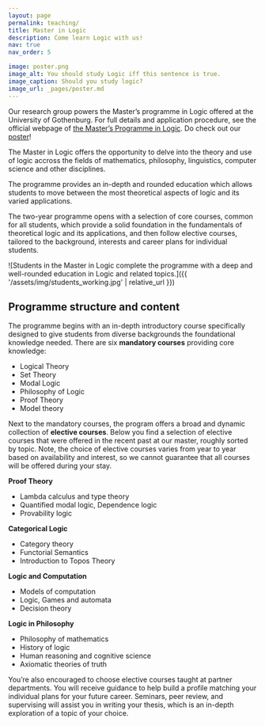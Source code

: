 ```yaml
---
layout: page
permalink: teaching/
title: Master in Logic
description: Come learn Logic with us!
nav: true
nav_order: 5

image: poster.png
image_alt: You should study Logic iff this sentence is true.
image_caption: Should you study logic?
image_url: _pages/poster.md
---
```


Our research group powers the Master’s programme in Logic offered at the University of Gothenburg. For full details and application procedure, see the official webpage of [the Master’s Programme in Logic](https://www.gu.se/en/study-gothenburg/logic-masters-programme-h2log).  Do check out our [poster](https://logic-gu.se/poster)!

The Master in Logic offers the opportunity to delve into the theory and use of logic accross the fields of mathematics, philosophy, linguistics, computer science and other disciplines.
<!-- The programme provides an thorough introduction to the field and in-depth rounded education over the topic which can allow the student to jump from the most theoretical aspects of the subjects to its more applied. -->
The programme provides an in-depth and rounded education which allows students to move between the most theoretical aspects of logic and its varied applications.

<!-- The purpose of the Master’s Programme in Logic is to provide a new generation of students with thorough theoretical knowledge, and the ability to apply it, within a central intellectual field, which gets its theoretical interest and practical value from a unique combination of humanities, mathematics and information science. For the Faculty of Humanities this is a commitment to promote and further develop the field of mathematical humanities.

The main goal is that students, after successful completion of the programme, will have a coherent training and thorough understanding of the theoretical fundamentals of the subject of logic itself, its general role in the sciences and humanities, as well as its applications in fields like philosophy, linguistics, mathematics and computer science. Students will be well prepared for a career of research and development in logic and its applications, both in academia and industry. -->

<!-- ![In 2024 our Logic Group hosted the Logic Colloquium, the most important conference in Logic in Europe, and many master students were involved in the organisation.]({{ '/assets/img/students_cooperating.jpg' | relative_url }}) -->

The two-year programme opens with a selection of core courses, common for all students, which provide a solid foundation in the fundamentals of theoretical logic and its applications, and then follow elective courses, tailored to the background, interests and career plans for individual students.

![Students in the Master in Logic complete the programme with a deep and well-rounded education in Logic and related topics.]({{ '/assets/img/students_working.jpg' | relative_url }})


## Programme structure and content

The programme begins with an in-depth introductory course specifically designed to give students from diverse backgrounds the foundational knowledge needed. There are six **mandatory courses** providing core knowledge:

- Logical Theory
- Set Theory
- Modal Logic
- Philosophy of Logic
- Proof Theory
- Model theory

Next to the mandatory courses, the program offers a broad and dynamic collection of **elective courses**. 
Below you find a selection of elective courses that were offered in the recent past at our master, roughly sorted by topic. 
Note, the choice of elective courses varies from year to year based on availability and interest, so we cannot guarantee that all courses will be offered during your stay.

 **Proof Theory**
 - Lambda calculus and type theory
 - Quantified modal logic, Dependence logic 
 - Provability logic

 **Categorical Logic**
 - Category theory 
 - Functorial Semantics
 - Introduction to Topos Theory 

 **Logic and Computation**
 - Models of computation 
 - Logic, Games and automata
 - Decision theory

 **Logic in Philosophy**
 - Philosophy of mathematics
 - History of logic
 - Human reasoning and cognitive science
 - Axiomatic theories of truth 
 



You’re also encouraged to choose elective courses taught at partner departments. You will receive guidance to help build a profile matching your individual plans for your future career. Seminars, peer review, and supervising will assist you in writing your thesis, which is an in-depth exploration of a topic of your choice.


